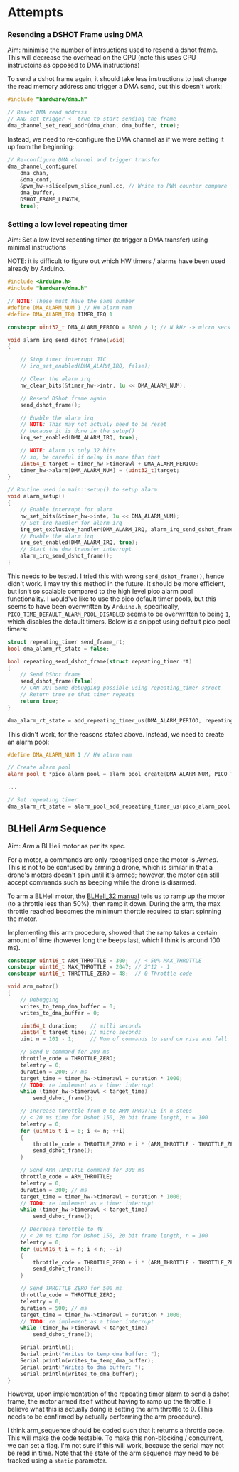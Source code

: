 # Attempts


### Resending a DSHOT Frame using DMA

Aim: minimise the number of intrsuctions used to resend a dshot frame. This will decrease the overhead on the CPU (note this uses CPU instructoins as opposed to DMA instructions)

To send a dshot frame again, it should take less instructions to just change the read memory address and trigger a DMA send, but this doesn't work:

```cpp
#include "hardware/dma.h"

// Reset DMA read address
// AND set trigger <- true to start sending the frame
dma_channel_set_read_addr(dma_chan, dma_buffer, true);
```

Instead, we need to re-configure the DMA channel as if we were setting it up from the beginning:

```cpp
// Re-configure DMA channel and trigger transfer
dma_channel_configure(
    dma_chan,
    &dma_conf,
    &pwm_hw->slice[pwm_slice_num].cc, // Write to PWM counter compare
    dma_buffer,
    DSHOT_FRAME_LENGTH,
    true);
```

### Setting a low level repeating timer

Aim: Set a low level repeating timer (to trigger a DMA transfer) using minimal instructions

NOTE: it is difficult to figure out which HW timers / alarms have been used already by Arduino. 

```cpp
#include <Arduino.h>
#include "hardware/dma.h"

// NOTE: These must have the same number
#define DMA_ALARM_NUM 1 // HW alarm num
#define DMA_ALARM_IRQ TIMER_IRQ 1

constexpr uint32_t DMA_ALARM_PERIOD = 8000 / 1; // N kHz -> micro secs

void alarm_irq_send_dshot_frame(void)
{

    // Stop timer interrupt JIC
    // irq_set_enabled(DMA_ALARM_IRQ, false);

    // Clear the alarm irq
    hw_clear_bits(&timer_hw->intr, 1u << DMA_ALARM_NUM);

    // Resend DShot frame again
    send_dshot_frame();

    // Enable the alarm irq
    // NOTE: This may not actualy need to be reset
    // because it is done in the setup()
    irq_set_enabled(DMA_ALARM_IRQ, true);

    // NOTE: Alarm is only 32 bits
    // so, be careful if delay is more than that
    uint64_t target = timer_hw->timerawl + DMA_ALARM_PERIOD;
    timer_hw->alarm[DMA_ALARM_NUM] = (uint32_t)target;
}

// Routine used in main::setup() to setup alarm
void alarm_setup()
{
    // Enable interrupt for alarm
    hw_set_bits(&timer_hw->inte, 1u << DMA_ALARM_NUM);
    // Set irq handler for alarm irq
    irq_set_exclusive_handler(DMA_ALARM_IRQ, alarm_irq_send_dshot_frame);
    // Enable the alarm irq
    irq_set_enabled(DMA_ALARM_IRQ, true);
    // Start the dma transfer interrupt
    alarm_irq_send_dshot_frame();
}
```

This needs to be tested. I tried this with wrong `send_dshot_frame()`, hence didn't work. I may try this method in the future. It should be more efficient, but isn't so scalable compared to the high level pico alarm pool functionality. I would've like to use the pico default timer pools, but this seems to have been overwritten by `Arduino.h`, specifically, `PICO_TIME_DEFAULT_ALARM_POOL_DISABLED` seems to be overwritten to being `1`, which disables the default timers. 
Below is a snippet using default pico pool timers:

```cpp
struct repeating_timer send_frame_rt;
bool dma_alarm_rt_state = false;

bool repeating_send_dshot_frame(struct repeating_timer *t)
{
    // Send DShot frame
    send_dshot_frame(false);
    // CAN DO: Some debugging possible using repeating_timer struct
    // Return true so that timer repeats
    return true;
}

dma_alarm_rt_state = add_repeating_timer_us(DMA_ALARM_PERIOD, repeating_send_dshot_frame, NULL, &send_frame_rt);
```

This didn't work, for the reasons stated above. Instead, we need to create an alarm pool:

```cpp
#define DMA_ALARM_NUM 1 // HW alarm num

// Create alarm pool
alarm_pool_t *pico_alarm_pool = alarm_pool_create(DMA_ALARM_NUM, PICO_TIME_DEFAULT_ALARM_POOL_MAX_TIMERS);

...

// Set repeating timer
dma_alarm_rt_state = alarm_pool_add_repeating_timer_us(pico_alarm_pool, DMA_ALARM_PERIOD, repeating_send_dshot_frame, NULL, &send_frame_rt);
```


## BLHeli *Arm* Sequence

Aim: *Arm* a BLHeli motor as per its spec.

For a motor, a commands are only recognised once the motor is *Armed*. This is not to be confused by arming a drone, which is similar in that a drone's motors doesn't spin until it's armed; however, the motor can still accept commands such as beeping while the drone is disarmed. 

To arm a BLHeli motor, the [BLHeli_32 manual](https://github.com/bitdump/BLHeli/blob/master/BLHeli_32%20ARM/BLHeli_32%20manual%20ARM%20Rev32.x.pdf) tells us to ramp up the motor (to a throttle less than 50%), then ramp it down. During the arm, the max throttle reached becomes the minimum thorttle required to start spinning the motor. 

Implementing this arm procedure, showed that the ramp takes a certain amount of time (however long the beeps last, which I think is around 100 ms). 

```cpp
constexpr uint16_t ARM_THROTTLE = 300;  // < 50% MAX_THROTTLE
constexpr uint16_t MAX_THROTTLE = 2047; // 2^12 - 1
constexpr uint16_t THROTTLE_ZERO = 48;  // 0 Throttle code

void arm_motor()
{
    // Debugging
    writes_to_temp_dma_buffer = 0;
    writes_to_dma_buffer = 0;

    uint64_t duration;    // milli seconds
    uint64_t target_time; // micro seconds
    uint n = 101 - 1;     // Num of commands to send on rise and fall

    // Send 0 command for 200 ms
    throttle_code = THROTTLE_ZERO;
    telemtry = 0;
    duration = 200; // ms
    target_time = timer_hw->timerawl + duration * 1000;
    // TODO: re implement as a timer interrupt
    while (timer_hw->timerawl < target_time)
        send_dshot_frame();

    // Increase throttle from 0 to ARM_THROTTLE in n steps
    // < 20 ms time for Dshot 150, 20 bit frame length, n = 100
    telemtry = 0;
    for (uint16_t i = 0; i <= n; ++i)
    {
        throttle_code = THROTTLE_ZERO + i * (ARM_THROTTLE - THROTTLE_ZERO) / n;
        send_dshot_frame();
    }

    // Send ARM_THROTTLE command for 300 ms
    throttle_code = ARM_THROTTLE;
    telemtry = 0;
    duration = 300; // ms
    target_time = timer_hw->timerawl + duration * 1000;
    // TODO: re implement as a timer interrupt
    while (timer_hw->timerawl < target_time)
        send_dshot_frame();

    // Decrease throttle to 48
    // < 20 ms time for Dshot 150, 20 bit frame length, n = 100
    telemtry = 0;
    for (uint16_t i = n; i < n; --i)
    {
        throttle_code = THROTTLE_ZERO + i * (ARM_THROTTLE - THROTTLE_ZERO) / n;
        send_dshot_frame();
    }

    // Send THROTTLE_ZERO for 500 ms
    throttle_code = THROTTLE_ZERO;
    telemtry = 0;
    duration = 500; // ms
    target_time = timer_hw->timerawl + duration * 1000;
    // TODO: re implement as a timer interrupt
    while (timer_hw->timerawl < target_time)
        send_dshot_frame();

    Serial.println();
    Serial.print("Writes to temp dma buffer: ");
    Serial.println(writes_to_temp_dma_buffer);
    Serial.print("Writes to dma buffer: ");
    Serial.println(writes_to_dma_buffer);
}
```

However, upon implementation of the repeating timer alarm to send a dshot frame, the motor armed itself without having to ramp up the throttle. I believe what this is actually doing is setting the arm throttle to 0. (This needs to be confirmed by actually performing the arm procedure).

I think arm_sequence should be coded such that it returns a throttle code. This will make the code testable. 
To make this non-blocking / concurrent, we can set a flag. I'm not sure if this will work, because the serial may not be read in time. 
Note that the state of the arm sequence may need to be tracked using a `static` parameter.